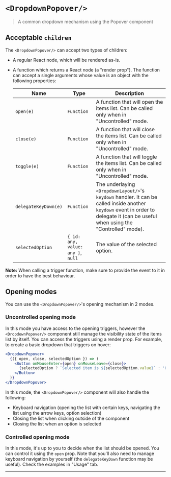 # `<DropdownPopover/>`

> A common dropdown mechanism using the Popover component

## Acceptable `children`

The `<DropdownPopover/>` can accept two types of children:

* A regular React node, which will be rendered as-is.
* A function which returns a React node (a "render prop"). The function can accept a single
    arguments whose value is an object with the following properties:

  | Name | Type | Description |
  | ---- | ---- | ----------- |
  | `open(e)` | `Function` | A function that will open the items list. Can be called only when in "Uncontrolled" mode. |
  | `close(e)` | `Function` | A function that will close the items list. Can be called only when in "Uncontrolled" mode. |
  | `toggle(e)` | `Function` | A function that will toggle the items list. Can be called only when in "Uncontrolled" mode. |
  | `delegateKeyDown(e)` | `Function` | The underlaying `<DropdownLayout/>`'s `keydown` handler. It can be called inside another `keydown` event in order to delegate it (can be useful when using the "Controlled" mode). |
  | `selectedOption` | `{ id: any, value: any }`, `null` | The value of the selected option. |

**Note:** When calling a trigger function, make sure to provide the event to it in order to have the
best behaviour.

## Opening modes

You can use the `<DropdownPopover/>`'s opening mechanism in 2 modes.

### Uncontrolled opening mode

In this mode you have access to the opening triggers, however the `<DropdownPopover/>` component
still manage the visibility state of the items list by itself. You can access the triggers using a
render prop. For example, to create a basic dropdown that triggers on hover:

```jsx
<DropdownPopover>
  {({ open, close, selectedOption }) => (
    <Button onMouseEnter={open} onMouseLeave={close}>
      {selectedOption ? `Selected item is ${selectedOption.value}` : 'Hove me'}
    </Button>
  )}
</DropdownPopover>
```

In this mode, the `<DropdownPopover/>` component will also handle the following:

* Keyboard navigation (opening the list with certain keys, navigating the list using the arrow keys,
    option selection)
* Closing the list when clicking outside of the component
* Closing the list when an option is selected

### Controlled opening mode

In this mode, it's up to you to decide when the list should be opened. You can control it using the
`open` prop. Note that you'll also need to manage keyboard navigation by yourself (the
`delegateKeyDown` function may be useful). Check the examples in "Usage" tab.

----
